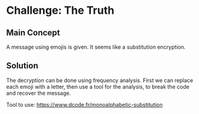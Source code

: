 # Challenge: The Truth

## Main Concept
A message using emojis is given. It seems like a substitution encryption.

## Solution
The decryption can be done using frequency analysis.
First we can replace each emoji with a letter, then use a tool for the analysis, to break the code and recover the message.

Tool to use: https://www.dcode.fr/monoalphabetic-substitution
